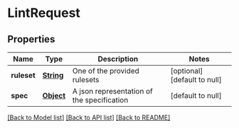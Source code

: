 # LintRequest
## Properties

Name | Type | Description | Notes
------------ | ------------- | ------------- | -------------
**ruleset** | [**String**](string.md) | One of the provided rulesets | [optional] [default to null]
**spec** | [**Object**](.md) | A json representation of the specification | [default to null]

[[Back to Model list]](../README.md#documentation-for-models) [[Back to API list]](../README.md#documentation-for-api-endpoints) [[Back to README]](../README.md)

